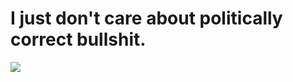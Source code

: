 # I just don't care about politically correct bullshit.

<img src="https://media1.tenor.com/m/8pLlGDVzPRYAAAAd/muppet-family-christmas-muppets.gif" />
